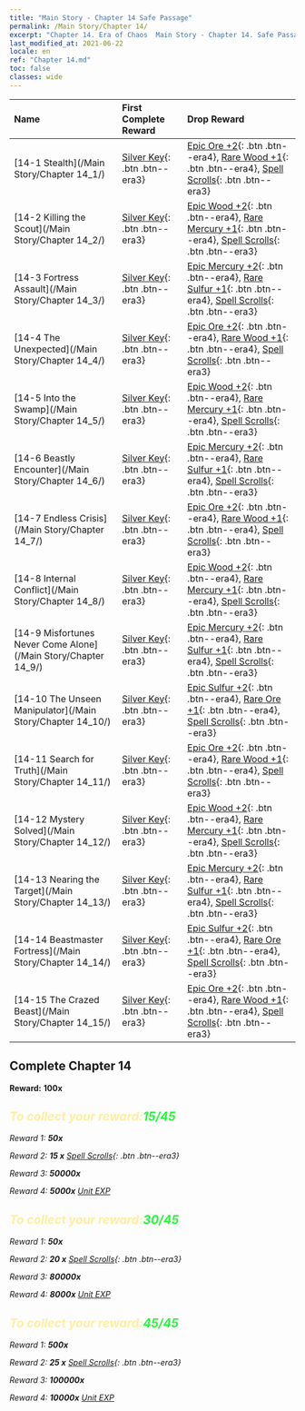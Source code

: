 ```yaml
---
title: "Main Story - Chapter 14 Safe Passage"
permalink: /Main Story/Chapter 14/
excerpt: "Chapter 14. Era of Chaos  Main Story - Chapter 14. Safe Passage"
last_modified_at: 2021-06-22
locale: en
ref: "Chapter 14.md"
toc: false
classes: wide
---
```


  | Name |  First Complete Reward | Drop Reward |
  |:------------|:------------|:------------| 
  | [14-1 Stealth](/Main Story/Chapter 14_1/) | [Silver Key](/Items/con_693/){: .btn .btn--era3} | [Epic Ore +2](/Items/mat_47/){: .btn .btn--era4}, [Rare Wood +1](/Items/mat_41/){: .btn .btn--era4}, [Spell Scrolls](/Items/con_694/){: .btn .btn--era3} |
  | [14-2 Killing the Scout](/Main Story/Chapter 14_2/) | [Silver Key](/Items/con_693/){: .btn .btn--era3} | [Epic Wood +2](/Items/mat_48/){: .btn .btn--era4}, [Rare Mercury +1](/Items/mat_42/){: .btn .btn--era4}, [Spell Scrolls](/Items/con_694/){: .btn .btn--era3} |
  | [14-3 Fortress Assault](/Main Story/Chapter 14_3/) | [Silver Key](/Items/con_693/){: .btn .btn--era3} | [Epic Mercury +2](/Items/mat_49/){: .btn .btn--era4}, [Rare Sulfur +1](/Items/mat_43/){: .btn .btn--era4}, [Spell Scrolls](/Items/con_694/){: .btn .btn--era3} |
  | [14-4 The Unexpected](/Main Story/Chapter 14_4/) | [Silver Key](/Items/con_693/){: .btn .btn--era3} | [Epic Ore +2](/Items/mat_47/){: .btn .btn--era4}, [Rare Wood +1](/Items/mat_41/){: .btn .btn--era4}, [Spell Scrolls](/Items/con_694/){: .btn .btn--era3} |
  | [14-5 Into the Swamp](/Main Story/Chapter 14_5/) | [Silver Key](/Items/con_693/){: .btn .btn--era3} | [Epic Wood +2](/Items/mat_48/){: .btn .btn--era4}, [Rare Mercury +1](/Items/mat_42/){: .btn .btn--era4}, [Spell Scrolls](/Items/con_694/){: .btn .btn--era3} |
  | [14-6 Beastly Encounter](/Main Story/Chapter 14_6/) | [Silver Key](/Items/con_693/){: .btn .btn--era3} | [Epic Mercury +2](/Items/mat_49/){: .btn .btn--era4}, [Rare Sulfur +1](/Items/mat_43/){: .btn .btn--era4}, [Spell Scrolls](/Items/con_694/){: .btn .btn--era3} |
  | [14-7 Endless Crisis](/Main Story/Chapter 14_7/) | [Silver Key](/Items/con_693/){: .btn .btn--era3} | [Epic Ore +2](/Items/mat_47/){: .btn .btn--era4}, [Rare Wood +1](/Items/mat_41/){: .btn .btn--era4}, [Spell Scrolls](/Items/con_694/){: .btn .btn--era3} |
  | [14-8 Internal Conflict](/Main Story/Chapter 14_8/) | [Silver Key](/Items/con_693/){: .btn .btn--era3} | [Epic Wood +2](/Items/mat_48/){: .btn .btn--era4}, [Rare Mercury +1](/Items/mat_42/){: .btn .btn--era4}, [Spell Scrolls](/Items/con_694/){: .btn .btn--era3} |
  | [14-9 Misfortunes Never Come Alone](/Main Story/Chapter 14_9/) | [Silver Key](/Items/con_693/){: .btn .btn--era3} | [Epic Mercury +2](/Items/mat_49/){: .btn .btn--era4}, [Rare Sulfur +1](/Items/mat_43/){: .btn .btn--era4}, [Spell Scrolls](/Items/con_694/){: .btn .btn--era3} |
  | [14-10 The Unseen Manipulator](/Main Story/Chapter 14_10/) | [Silver Key](/Items/con_693/){: .btn .btn--era3} | [Epic Sulfur +2](/Items/mat_50/){: .btn .btn--era4}, [Rare Ore +1](/Items/mat_40/){: .btn .btn--era4}, [Spell Scrolls](/Items/con_694/){: .btn .btn--era3} |
  | [14-11 Search for Truth](/Main Story/Chapter 14_11/) | [Silver Key](/Items/con_693/){: .btn .btn--era3} | [Epic Ore +2](/Items/mat_47/){: .btn .btn--era4}, [Rare Wood +1](/Items/mat_41/){: .btn .btn--era4}, [Spell Scrolls](/Items/con_694/){: .btn .btn--era3} |
  | [14-12 Mystery Solved](/Main Story/Chapter 14_12/) | [Silver Key](/Items/con_693/){: .btn .btn--era3} | [Epic Wood +2](/Items/mat_48/){: .btn .btn--era4}, [Rare Mercury +1](/Items/mat_42/){: .btn .btn--era4}, [Spell Scrolls](/Items/con_694/){: .btn .btn--era3} |
  | [14-13 Nearing the Target](/Main Story/Chapter 14_13/) | [Silver Key](/Items/con_693/){: .btn .btn--era3} | [Epic Mercury +2](/Items/mat_49/){: .btn .btn--era4}, [Rare Sulfur +1](/Items/mat_43/){: .btn .btn--era4}, [Spell Scrolls](/Items/con_694/){: .btn .btn--era3} |
  | [14-14 Beastmaster Fortress](/Main Story/Chapter 14_14/) | [Silver Key](/Items/con_693/){: .btn .btn--era3} | [Epic Sulfur +2](/Items/mat_50/){: .btn .btn--era4}, [Rare Ore +1](/Items/mat_40/){: .btn .btn--era4}, [Spell Scrolls](/Items/con_694/){: .btn .btn--era3} |
  | [14-15 The Crazed Beast](/Main Story/Chapter 14_15/) | [Silver Key](/Items/con_693/){: .btn .btn--era3} | [Epic Ore +2](/Items/mat_47/){: .btn .btn--era4}, [Rare Wood +1](/Items/mat_41/){: .btn .btn--era4}, [Spell Scrolls](/Items/con_694/){: .btn .btn--era3} |


## Complete Chapter 14

 **Reward:**  **100x** <i class="fas fa-gem"/>



## <span style="color: #ffeea0">To collect your reward:</span><span style="color: #27f73a">15/45</span>

 Reward 1:  **50x** <i class="fas fa-gem"/>

 Reward 2: **15 x** [Spell Scrolls](/Items/con_694/){: .btn .btn--era3}

 Reward 3:  **50000x** <i class="fas fa-coins"/>

 Reward 4:  **5000x** [Unit EXP](/Items/con_902/)



## <span style="color: #ffeea0">To collect your reward:</span><span style="color: #27f73a">30/45</span>

 Reward 1:  **50x** <i class="fas fa-gem"/>

 Reward 2: **20 x** [Spell Scrolls](/Items/con_694/){: .btn .btn--era3}

 Reward 3:  **80000x** <i class="fas fa-coins"/>

 Reward 4:  **8000x** [Unit EXP](/Items/con_902/)



## <span style="color: #ffeea0">To collect your reward:</span><span style="color: #27f73a">45/45</span>

 Reward 1:  **500x** <i class="fas fa-gem"/>

 Reward 2: **25 x** [Spell Scrolls](/Items/con_694/){: .btn .btn--era3}

 Reward 3:  **100000x** <i class="fas fa-coins"/>

 Reward 4:  **10000x** [Unit EXP](/Items/con_902/)

